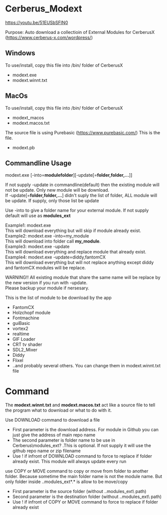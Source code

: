 # Cerberus_Modext

https://youtu.be/51EUSbSFIN0

Purpose: Auto download a collectioin of External Modules for CerberusX (https://www.cerberus-x.com/wordpress/)

Windows
-------
To use/install, copy this file into /bin/ folder of CerberusX
- modext.exe
- modext.winnt.txt

MacOs
-----
To use/install, copy this file into /bin/ folder of CerberusX
- modext_macos
- modext.macos.txt

The source file is using Purebasic (https://www.purebasic.com/)
This is the file.
- modext.pb

Commandline Usage
-----------------
modext.exe [-into=**modulefolder**][-update[=**folder,folder,...**]]

If not supply -update in commandline(default) then the existing module will not be update. Only new module will be download.<br>
If -update[=**folder,folder,...**] didn't suply the list of folder, ALL module will be update. If supply, only those list be update

Use -into to give a folder name for your external module. If not supply default will use as **modules_ext**

Example1: modext.exe <br>
This will download everything but will skip if module already exist.<br>
Example2: modext.exe -into=my_module<br>
This will download into folder call **my_module**. <br>
Example3: modext.exe -update<br>
This will download everything and replace module that already exist.<br>
Example4: modext.exe -update=diddy,fantomCX<br>
This will download everything but will not replace anything except diddy and fantomCX modules will be replace.<br>

WARNING!! All existing module that share the same name will be replace by the new version if you run with -update.<br>
Please backup your module if nersesary. 

This is the list of module to be download by the app
- FantomCX
- Holzchopf module
- Fontmachine
- guiBasic
- vortex2
- realtime
- GIF Loader
- CRT tv shader
- SDL2_Mixer
- Diddy
- Flixel
- ..and probably several others.
You can change them in modext.winnt.txt file

# Command

The **modext.winnt.txt** and **modext.macos.txt** act like a source file to tell the program what to download or what to do with it.

Use DOWNLOAD command to download a file 
- First parameter is the download address. For module in Github you can just give the address of main repo name  
- The second parameter is folder name to be use in Cerberus\modules_ext\? .This is optional. If not supply it will use the github repo name or zip filename
- Use ! if infront of DOWNLOAD command to force to replace if folder already exist. This module will always update every run 

use COPY or MOVE command to copy or move from folder to another folder. Because sometime the main folder name is not the module name.
But only folder inside ..modules_ext\*.* is allow to be move/copy
- First parameter is the source folder (without ..modules_ext\ path)
- Second parameter is the destination folder (without ..modules_ext\ path)
- Use ! if infront of COPY or MOVE command to force to replace if folder already exist 


